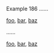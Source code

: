 Example 186
......

[foo]: /foo-url "foo"
[bar]: /bar-url
  "bar"
[baz]: /baz-url

[foo],
[bar],
[baz]

......

<p><a href="/foo-url" title="foo">foo</a>,
<a href="/bar-url" title="bar">bar</a>,
<a href="/baz-url">baz</a></p>
